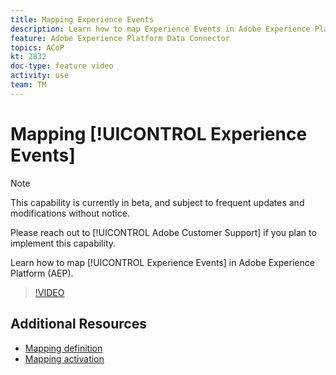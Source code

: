 ```yaml
---
title: Mapping Experience Events
description: Learn how to map Experience Events in Adobe Experience Platform (AEP)
feature: Adobe Experience Platform Data Connector
topics: ACoP
kt: 2832
doc-type: feature video
activity: use
team: TM
---
```


# Mapping [!UICONTROL Experience Events]

>[!NOTE]
>
>This capability is currently in beta, and subject to frequent updates and modifications without notice.
>
>Please reach out to [!UICONTROL Adobe Customer Support] if you plan to implement this capability.

Learn how to map [!UICONTROL Experience Events] in Adobe Experience Platform (AEP).

>[!VIDEO](https://video.tv.adobe.com/v/27265?quality=12)

## Additional Resources

* [Mapping definition](https://docs.adobe.com/content/help/en/campaign-standard/using/administrating/mapping-campaign-and-aep-data/aep-mapping-definition.html)
* [Mapping activation](https://docs.adobe.com/content/help/en/campaign-standard/using/administrating/mapping-campaign-and-aep-data/aep-mapping-activation.html)
  